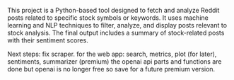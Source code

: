 This project is a Python-based tool designed to fetch and analyze Reddit posts related to specific stock symbols or keywords. It uses machine learning and NLP techniques to filter, analyze, and display posts relevant to stock analysis. The final output includes a summary of stock-related posts with their sentiment scores.

Next steps: fix scraper. for the web app: search, metrics, plot (for later), sentiments, summarizer (premium)
the openai api parts and functions are done but openai is no longer free so save for a future premium version.





